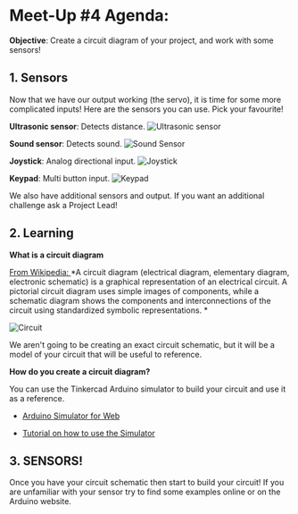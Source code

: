 # Meet-Up #4 Agenda:

**Objective**: Create a circuit diagram of your project, and work with some sensors!

## 1. Sensors
Now that we have our output working (the servo), it is time for some more complicated inputs!
Here are the sensors you can use. Pick your favourite!

**Ultrasonic sensor**: Detects distance.
![Ultrasonic sensor](https://ph-test-11.slatic.net/p/3/ultrasonic-sensor-hc-sr04-0497-20544321-cbe5ed7c254ecaf6460e115cd1fa386d-catalog.jpg_340x340q80.jpg_.webp)

**Sound sensor**: Detects sound.
![Sound Sensor](https://images-na.ssl-images-amazon.com/images/I/41Q1IaFRa0L._SX342_.jpg)

**Joystick**: Analog directional input.
![Joystick](https://rydepier.files.wordpress.com/2015/07/img_2022.png?w=840)

**Keypad**: Multi button input.
![Keypad](https://cdn.instructables.com/FSM/WKU0/HX0DQ2Y3/FSMWKU0HX0DQ2Y3.SMALL.jpg?auto=webp)


We also have additional sensors and output. If you want an additional challenge ask a Project Lead!

## 2. Learning
**What is a circuit diagram**

[From Wikipedia: ](https://en.wikipedia.org/wiki/Circuit_diagram)
*A circuit diagram (electrical diagram, elementary diagram, electronic schematic) is a graphical representation of an electrical circuit. A pictorial circuit diagram uses simple images of components, while a schematic diagram shows the components and interconnections of the circuit using standardized symbolic representations. *

![Circuit](https://www.build-electronic-circuits.com/wp-content/uploads/2013/11/LDR-circuit-improved.png)

We aren't going to be creating an exact circuit schematic, but it will be a model of your circuit that will be useful to reference.

**How do you create a circuit diagram?**

You can use the Tinkercad Arduino simulator to build your circuit and use it as a reference.

* [Arduino Simulator for Web](https://www.tinkercad.com/circuits)

* [Tutorial on how to use the Simulator](https://www.youtube.com/watch?v=s9CE2onAR2c)

## 3. SENSORS!

Once you have your circuit schematic then start to build your circuit! If you are unfamiliar with your sensor try to find some examples online or on the Arduino website.
